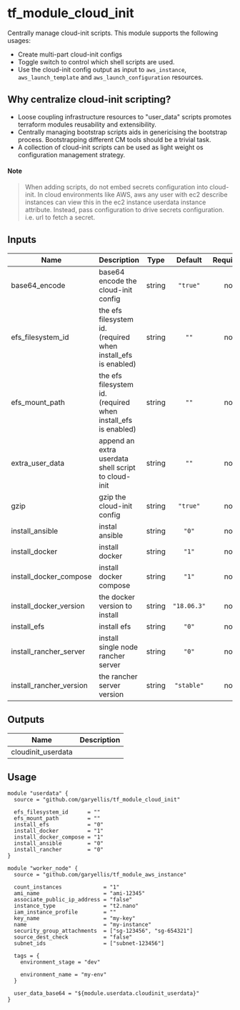 # tf_module_cloud_init

Centrally manage cloud-init scripts. This module supports the following usages:

* Create multi-part cloud-init configs
* Toggle switch to  control which shell scripts are used.
* Use the cloud-init config output as input to `aws_instance`, `aws_launch_template` and `aws_launch_configuration` resources.

## Why centralize cloud-init scripting?

* Loose coupling infrastructure resources to "user_data" scripts promotes terraform modules reusability and extensibility.
* Centrally managing bootstrap scripts aids in genericising the bootstrap process. Bootstrapping different CM tools should be a trivial task.
* A collection of cloud-init scripts can be used as light weight os configuration management strategy.

#### Note

> When adding scripts, do not embed secrets configuration into cloud-init. In cloud environments like AWS, aws any user with ec2 describe instances can view this in the ec2 instance userdata instance attribute.
> Instead, pass configuration to drive secrets configuration. i.e. url to fetch a secret.

## Inputs

| Name | Description | Type | Default | Required |
|------|-------------|:----:|:-----:|:-----:|
| base64\_encode | base64 encode the cloud-init config | string | `"true"` | no |
| efs\_filesystem\_id | the efs filesystem id. (required when install_efs is enabled) | string | `""` | no |
| efs\_mount\_path | the efs filesystem id. (required when install_efs is enabled) | string | `""` | no |
| extra\_user\_data | append an extra userdata shell script to cloud-init | string | `""` | no |
| gzip | gzip the cloud-init config | string | `"true"` | no |
| install\_ansible | instal ansible | string | `"0"` | no |
| install\_docker | install docker | string | `"1"` | no |
| install\_docker\_compose | install docker compose | string | `"1"` | no |
| install\_docker\_version | the docker version to install | string | `"18.06.3"` | no |
| install\_efs | install efs | string | `"0"` | no |
| install\_rancher\_server | install single node rancher server | string | `"0"` | no |
| install\_rancher\_version | the rancher server version | string | `"stable"` | no |

## Outputs

| Name | Description |
|------|-------------|
| cloudinit\_userdata |  |


## Usage

```
module "userdata" {
  source = "github.com/garyellis/tf_module_cloud_init"

  efs_filesystem_id      = ""
  efs_mount_path         = ""
  install_efs            = "0"
  install_docker         = "1"
  install_docker_compose = "1"
  install_ansible        = "0"
  install_rancher        = "0"
}

module "worker_node" {
  source = "github.com/garyellis/tf_module_aws_instance"

  count_instances             = "1"
  ami_name                    = "ami-12345"
  associate_public_ip_address = "false"
  instance_type               = "t2.nano"
  iam_instance_profile        = ""
  key_name                    = "my-key"
  name                        = "my-instance"
  security_group_attachments  = ["sg-123456", "sg-654321"]
  source_dest_check           = "false"
  subnet_ids                  = ["subnet-123456"]

  tags = {
    environment_stage = "dev"

    environment_name = "my-env"
  }

  user_data_base64 = "${module.userdata.cloudinit_userdata}"
}
```
